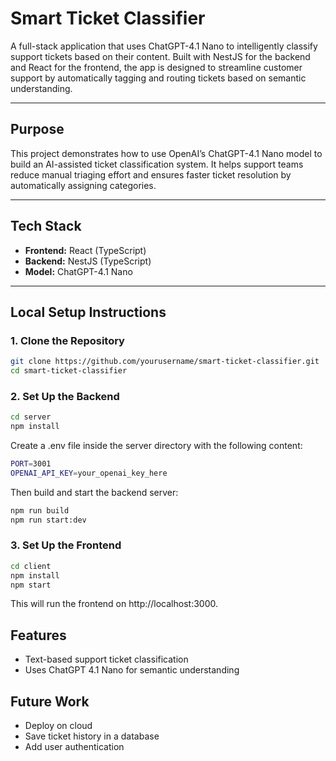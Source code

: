 # Smart Ticket Classifier

A full-stack application that uses ChatGPT-4.1 Nano to intelligently classify support tickets based on their content. 
Built with NestJS for the backend and React for the frontend, the app is designed to streamline customer support by automatically tagging and routing tickets based on semantic understanding.

---

## Purpose

This project demonstrates how to use OpenAI’s ChatGPT-4.1 Nano model to build an AI-assisted ticket classification system. It helps support teams reduce manual triaging effort and ensures faster ticket resolution by automatically assigning categories.

---

## Tech Stack

- **Frontend:** React (TypeScript)
- **Backend:** NestJS (TypeScript)
- **Model:** ChatGPT-4.1 Nano

---

## Local Setup Instructions

### 1. Clone the Repository

```bash
git clone https://github.com/yourusername/smart-ticket-classifier.git
cd smart-ticket-classifier
```

### 2. Set Up the Backend

```bash
cd server
npm install
```
Create a .env file inside the server directory with the following content:

```bash
PORT=3001
OPENAI_API_KEY=your_openai_key_here
```

Then build and start the backend server:

```bash
npm run build
npm run start:dev
```

### 3. Set Up the Frontend

```bash
cd client
npm install
npm start
```

This will run the frontend on http://localhost:3000.

## Features

- Text-based support ticket classification
- Uses ChatGPT 4.1 Nano for semantic understanding

## Future Work

- Deploy on cloud
- Save ticket history in a database
- Add user authentication
